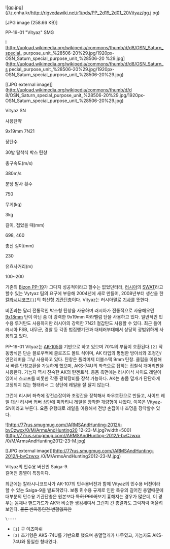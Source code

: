 ![gg.jpg](//z.enha.kr/http://rigvedawiki.net/r1/pds/PP_2d19_2d01_20Vityaz/gg.j
pg)

[JPG image (258.66 KB)]

PP-19-01 "Vityaz" SMG

![http://upload.wikimedia.org/wikipedia/commons/thumb/d/d8/OSN_Saturn_special_
purpose_unit_%28506-20%29.jpg/1920px-OSN_Saturn_special_purpose_unit_%28506-20
%29.jpg](http://upload.wikimedia.org/wikipedia/commons/thumb/d/d8/OSN_Saturn_s
pecial_purpose_unit_%28506-20%29.jpg/1920px-
OSN_Saturn_special_purpose_unit_%28506-20%29.jpg)

[[JPG external image]](http://upload.wikimedia.org/wikipedia/commons/thumb/d/d
8/OSN_Saturn_special_purpose_unit_%28506-20%29.jpg/1920px-
OSN_Saturn_special_purpose_unit_%28506-20%29.jpg)

Vityaz SN

사용탄약

9x19mm 7N21

장탄수

30발 탈착식 박스 탄창

총구속도(m/s)

380m/s

분당 발사 횟수

750

무게(kg)

3kg

길이, 접었을 때(mm)

698, 460

총신 길이(mm)

230

유효사거리(m)

100~200

  
기존의 [Bizon PP-19](Bizon%20PP-19.md)가 그다지 성공적이라고 할수는 없었던터라,
[러시아](%EB%9F%AC%EC%8B%9C%EC%95%84.md)의 [SWAT](SWAT.md)라고 할수 있는 Vytyaz 팀의
요구에 부응해 2004년에 새로 만들어, 2008년부터 생산을 한
[칼라시니코프](%EC%B9%BC%EB%9D%BC%EC%8B%9C%EB%8B%88%EC%BD%94%ED%94%84.md)`[1]`의
최신형 [기관단총](%EA%B8%B0%EA%B4%80%EB%8B%A8%EC%B4%9D.md)이다. Vityaz는 러시아말로
[기사](%EA%B8%B0%EC%82%AC.md)를 뜻한다.

비존과는 달리 전통적인 박스형 탄창을 사용하며 러시아가 전통적으로 사용해오던
[9x18mm](%EB%A7%88%EC%B9%B4%EB%A1%9C%ED%94%84.md) 탄이 아닌 좀 더 강력한 9x19mm 파라벨럼
탄을 사용하고 있다. 일반적인 민수용 루거탄도 사용하지만 러시아의 강력한 7N21 철갑탄도 사용할 수 있다. 최근 들어 러시아 FSB,
내무군, 경찰 등 각종 법집행기관과 대테러부대에서 상당히 광범위하게 사용되고 있다.

PP-19-01 Vityaz는 [AK-105](AK-105.md)를 기반으로 하고 있으며 70%의 부품이 호환된다.`[2]` 작동방식은
단순 블로우백에 클로즈드 볼트 식이며, AK 타입의 평범한 방아쇠와 조정간/안전레버을 그냥 사용하고 있다. 탄창은 폴리머제 더블스택 9mm
탄창. 클립을 이용해서 빠른 탄창교환을 가능하게 했으며, AKS-74U의 좌측으로 접히는 접철식 개머리판을 사용한다. 가늠자 역시 친숙한
AK의 탄젠트식. 총몸 측면에는 러시아식 사이드 레일이 있어서 스코프를 비롯한 각종 광학장비를 장착 가능하다. AK는 총몸 덮개가 단단하게
고정되지 않는 형태라서 그 상단에 레일을 잘 달지 않는다.

그런데 리시버 좌측에 장전손잡이와 조정간을 장착해서 좌우호환으로 만들고, 사이드 레일 대신 리시버 커버 상단에 피카티니 레일을 장착한
개량형이 나왔다. 이쪽은 Vityaz-SN이라고 부른다. 요즘 유행대로 레일을 이용해서 전방 손잡이나 조명을 장착할수 있다.

![http://77rus.smugmug.com//ARMSAndHunting-2012/i-bvCzwxx/0/M/ArmsAndHunting20
12-23-M.jpg?width=500](http://77rus.smugmug.com//ARMSAndHunting-2012/i-bvCzwxx
/0/M/ArmsAndHunting2012-23-M.jpg)

[[JPG external image]](http://77rus.smugmug.com//ARMSAndHunting-2012/i-bvCzwxx
/0/M/ArmsAndHunting2012-23-M.jpg)

  
Vityaz의 민수용 버전인 Saiga-9.  
길어진 총열이 특징이다.

최근에는 칼라시니코프사가 AK-107의 민수용버전과 함께 Vityaz의 민수용 버전이라 할 수 있는 Saiga-9을 발표하였다. 보통 민수용
규제로 인한 특유의 길어진 총열때문에 대부분의 민수용 기관단총은 원본보다 <del>특히 P90이</del>보기 흉해지는 경우가 많은데, 이
경우는 몸체나 핸드가드가 AK와 비슷한 생김새여서 그런지 긴 총열과도 그럭저럭 어울려보인다. <del>물론 반자동인건 변함없지만</del>

`\----`

  * `[1]` 구 이즈마쉬
  * `[2]` 초기형은 AKS-74U를 기반으로 했으며 총열덮개가 나무였고, 가늠자도 AKS-74U와 동일한 형태였다.

